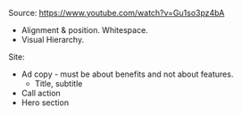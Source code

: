 Source: https://www.youtube.com/watch?v=Gu1so3pz4bA
- Alignment & position. Whitespace.
- Visual Hierarchy.



Site:
- Ad copy - must be about benefits and not about features.
  - Title, subtitle
- Call action
- Hero section
